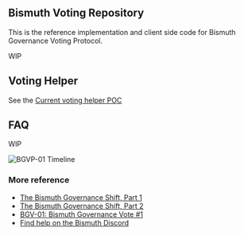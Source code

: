 ## Bismuth Voting Repository

This is the reference implementation and client side code for Bismuth Governance Voting Protocol.

WIP

## Voting Helper

See the [Current voting helper POC](https://bismuthfoundation.github.io/Bismuth-Voting/client-side/dist/index.html)

## FAQ 

WIP

![BGVP-01 Timeline](https://hypernodes.bismuth.live/wp-content/uploads/2019/09/bisvote-timeline-png8.png)

### More reference

- [The Bismuth Governance Shift, Part 1](https://hypernodes.bismuth.live/?p=778)
- [The Bismuth Governance Shift, Part 2](https://hypernodes.bismuth.live/?p=791)
- [BGV-01: Bismuth Governance Vote #1](https://hypernodes.bismuth.live/?p=820)
- [Find help on the Bismuth Discord](https://discord.gg/DsEuMQ3)


